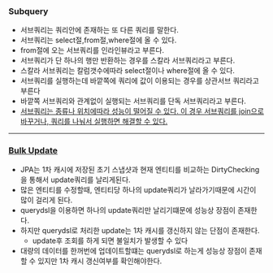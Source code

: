 ### Subquery

* 서브쿼리는 쿼리안에 존재하는 또 다른 쿼리를 말한다.
* 서브쿼리는 select절,from절,where절에 올 수 있다.
* from절에 오는 서브쿼리를 인라인뷰라고 부른다.
* 서브쿼리가 단 하나의 행만 반환하는 경우를 스칼라 서브쿼리라고 부른다.
* 스칼라 서브쿼리는 칼럼갯수에따라 select절이나 where절에 올 수 있다.
* 서브쿼리를 실행하는데 바깥쪽에 쿼리에 값이 이용되는 경우를 상관서브 쿼리라고 부른다
* 바깥쪽 서브쿼리와 관계없이 실행되는 서브쿼리를 단독 서브쿼리라고 부른다.
* [서브쿼리는 종류나 위치에따라 성능이 떨어질 수 있다. 이 경우 서브쿼리를 join으로 바꾸거나, 쿼리를 나눠서 실행하면 해결할 수 있다.](https://github.com/chunhodong/boilerApplication/blob/master/boiler/src/test/java/com/bronze/boiler/repository/MemberRepositoryTest.java)
------

### [Bulk Update](https://github.com/chunhodong/boilerApplication/blob/master/boiler/src/test/java/com/bronze/boiler/repository/MemberRepositoryTest.java)
* JPA는 1차 캐시에 저장된 초기 스냅샷과 현재 엔티티를 비교하는 DirtyChecking을 통해서 update쿼리를 날리게된다.
* 많은 엔티티를 수정할때, 엔티티당 하나의 update쿼리가 날라가기때문에 시간이 많이 걸리게 된다.
* querydsl을 이용하면 하나의 update쿼리만 날리기떄문에 성능상 장점이 존재한다.
* 하지만 querydsl로 처리한 update는 1차 캐시를 갱신하지 않는 단점이 존재한다.
  * update후 조회를 하게 되면 불일치가 발생할 수 있다
* 대량의 데이터를 한꺼번에 업데이트할떄는 querydsl로 하는게 성능상 장점이 존재할 수 있지만 1차 캐시 갱신여부를 확인해야한다.